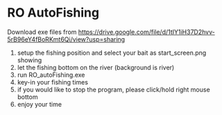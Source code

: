 # RO AutoFishing
Download exe files from https://drive.google.com/file/d/1tIY1iH37D2hvv-5rB96eY4fBoRKmt6Qi/view?usp=sharing
1. setup the fishing position and select your bait as start_screen.png showing
2. let the fishing bottom on the river (background is river)
3. run RO_autoFishing.exe
4. key-in your fishing times
5. if you would like to stop the program, please click/hold right mouse bottom
6. enjoy your time
